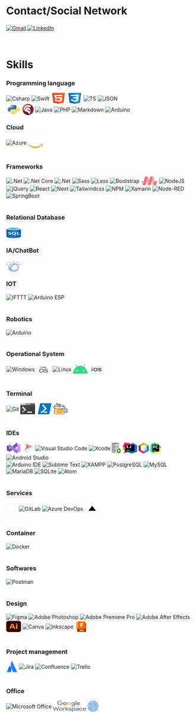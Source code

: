 # Contact/Social Network
<div style="display: inline_block;">
    <a href="mailto:rafaelchaveslv@gmail.com">
        <img align="center" alt="Gmail" title="Gmail • rafaelchaveslv@gmail.com" height="30" width="40" src="https://www.logo.wine/a/logo/Gmail/Gmail-Logo.wine.svg">
    </a>
    <a href="https://www.linkedin.com/in/rafael-chaves-ds/">
        <img align="center" alt="LinkedIn" title="LinkedIn • Rafael Chaves" height="30" width="40" src="https://cdn.jsdelivr.net/gh/devicons/devicon/icons/linkedin/linkedin-original.svg">
    </a>
</div>
<br><br>


# Skills

### Programming language
<div style="display: inline_block;">
    <img align="center" alt="Csharp" title="C#" height="31" width="40" src="https://cdn.jsdelivr.net/gh/devicons/devicon/icons/csharp/csharp-original.svg">
    <img align="center" alt="Swift" title="Swift" height="30" width="40" src="https://cdn.jsdelivr.net/gh/devicons/devicon/icons/swift/swift-original.svg">
    <img align="center" alt="HTML" title="Html" height="30" width="40" src="https://raw.githubusercontent.com/devicons/devicon/master/icons/html5/html5-original.svg">
    <img align="center" alt="CSS" title="Css" height="30" width="40" src="https://raw.githubusercontent.com/devicons/devicon/master/icons/css3/css3-original.svg">
    <img align="center" alt="TS" title="TypeScript" height="30" width="40" src="https://cdn.jsdelivr.net/gh/devicons/devicon/icons/typescript/typescript-plain.svg">
    <img align="center" alt="JSON" title="Json" height="30" width="30" src="https://cdn.worldvectorlogo.com/logos/json.svg">
    <br>
    <img align="center" alt="Python" title="Python" height="30" width="40" src="https://raw.githubusercontent.com/devicons/devicon/master/icons/python/python-original.svg">
    <img align="center" alt="Delphi" title="Delphi 11" height="30" width="30" src="icons/Delphi.svg">
    <img align="center" alt="Java" title="" height="30" width="40" src="https://cdn.jsdelivr.net/gh/devicons/devicon/icons/java/java-original.svg">
    <img align="center" alt="PHP" title="PHP" height="40" width="45" src="https://cdn.jsdelivr.net/gh/devicons/devicon/icons/php/php-plain.svg">
    <img align="center" alt="Markdown" title="Markdown" height="30" width="40" src="https://cdn.worldvectorlogo.com/logos/markdown.svg">
    <img align="center" alt="Arduino" title="Arduino" height="30" width="40" src="https://cdn.jsdelivr.net/gh/devicons/devicon/icons/arduino/arduino-original.svg">

### Cloud
<div>
    <img align="center" alt="Azure" title="Azure" height="30" width="40" src="https://cdn.jsdelivr.net/gh/devicons/devicon/icons/azure/azure-original.svg">
    <img align="center" alt="AWS" title="Amazon Web Services" height="30" width="40" src="icons/AWS.svg">
</div><br>

### Frameworks
<div style="display: inline_block;">
    <img align="center" alt=".Net" title="ASP.NET" height="30" width="40" src="https://cdn.jsdelivr.net/gh/devicons/devicon/icons/dot-net/dot-net-plain.svg">
    <img align="center" alt=".Net Core" title=".Net Core" height="30" width="40" src="https://cdn.jsdelivr.net/gh/devicons/devicon/icons/dotnetcore/dotnetcore-original.svg">
    <img align="center" alt=".Net" title=".Net" height="30" width="40" src="https://raw.githubusercontent.com/MahmudX/awesome-maui/main/dotnet_bot.svg">
    <img align="center" alt="Sass" title="Sass" height="30" width="40" src="https://cdn.jsdelivr.net/gh/devicons/devicon/icons/sass/sass-original.svg">
    <img align="center" alt="Less" title="Less" height="30" width="40" src="https://cdn.jsdelivr.net/gh/devicons/devicon/icons/less/less-plain-wordmark.svg">
    <img align="center" alt="Bootstrap" title="Bootstrap" height="30" width="40" src="https://cdn.jsdelivr.net/gh/devicons/devicon/icons/bootstrap/bootstrap-original.svg">
    <img align="center" alt="Materialize" title="Materialize" height="23" width="45" src="icons/Materialize.svg">
    <img align="center" alt="NodeJS" title="NodeJS" height="30" width="40" src="https://cdn.jsdelivr.net/gh/devicons/devicon/icons/nodejs/nodejs-original-wordmark.svg">
    <br>
    <img align="center" alt="jQuery" title="jQuery" height="30" width="40" src="https://cdn.jsdelivr.net/gh/devicons/devicon/icons/jquery/jquery-original.svg">
    <img align="center" alt="React" title="React" height="30" width="40" src="https://cdn.jsdelivr.net/gh/devicons/devicon/icons/react/react-original.svg">
    <img align="center" alt="Next" title="Next.js" height="30" width="40" src="https://cdn.jsdelivr.net/gh/devicons/devicon/icons/nextjs/nextjs-original.svg">
    <img align="center" alt="Tailwindcss" title="Tailwind CSS" height="30" width="40" src="https://cdn.jsdelivr.net/gh/devicons/devicon/icons/tailwindcss/tailwindcss-plain.svg">
    <img align="center" alt="NPM" title="Npm" height="30" width="40" src="https://cdn.jsdelivr.net/gh/devicons/devicon/icons/npm/npm-original-wordmark.svg">
    <img align="center" alt="Xamarin" title="Xamarin" height="30" width="40" src="https://cdn.jsdelivr.net/gh/devicons/devicon/icons/xamarin/xamarin-original.svg">
    <img align="center" alt="Node-RED" title="Node Red" height="25" width="40" src="https://cdn.worldvectorlogo.com/logos/node-red-2.svg">
    <img align="center" alt="SpringBoot" title="Spring Boot" height="25" width="40" src="https://cdn.jsdelivr.net/gh/devicons/devicon/icons/spring/spring-original.svg">
<div><br>

### Relational Database
<div style="display: inline-block;">
    <img align="center" alt="SQL" title="SQL" height="30" width="40" src="icons/SQL.svg">
</div><br>
    
### IA/ChatBot
<div style="display: inline-block;">
    <img align="center" alt="IBM Watson Assistant" title="Watson Assistant" height="30" width="40" src="icons/IbmWatson.svg">
</div><br>

### IOT
<div style="display: inline_block;">
    <img align="center" alt="IFTTT" title="IFTTT" height="30" width="40" src="https://cdn.jsdelivr.net/gh/devicons/devicon/icons/ifttt/ifttt-original.svg">
    <img align="center" alt="Arduino ESP" title="Arduino ESP" height="30" width="40" src="https://cdn.worldvectorlogo.com/logos/espressif-systems.svg">
</div><br>

### Robotics
<div style="display: inline_block;">
    <img align="center" alt="Arduino" title="Arduino" height="30" width="40" src="https://cdn.jsdelivr.net/gh/devicons/devicon/icons/arduino/arduino-original.svg">
</div><br>

### Operational System
<div>
    <img align="center" alt="Windows" title="Windows" height="30" width="30" src="https://cdn.jsdelivr.net/gh/devicons/devicon/icons/windows8/windows8-original.svg">
    <img align="center" alt="Apple" title="MacOS" height="30" width="40" src="icons/macOS.svg">
    <img align="center" alt="Linux" title="Linux" height="30" width="40" src="https://cdn.jsdelivr.net/gh/devicons/devicon/icons/linux/linux-original.svg">
    <img align="center" alt="Android" title="Android" height="30" width="40" src="icons/Android.svg">
    <img align="center" alt="Apple" title="IOS" height="30" width="40" src="icons/ISO.svg">
</div><br>

### Terminal
<div style="display: inline_block;">
    <img align="center" alt="Git" height="30" title="Git" width="40" src="https://cdn.jsdelivr.net/gh/devicons/devicon/icons/git/git-original.svg">
    <img align="center" alt="Windows Terminal" title="Windows Terminal" height="30" width="40" src="icons/WindowsTerminal.svg">
    <img align="center" alt="PowerShell" title="PowerShell" height="30" width="40" src="icons/PowerShell.svg">
    <img align="center" alt="Mac" title="Homebrew" height="30" width="40" src="icons/homebrew.svg">
</div><br>

### IDEs
<div style="display: inline_block;">
    <img align="center" alt="Visual Studio" title="Visual Studio" height="30" width="40" src="icons/VS.svg">
    <img align="center" alt="Microsoft SQL Server" title="SQL Server" height="30" width="30" src="icons/SqlServe.svg">
    <img align="center" alt="Visual Studio Code" title="Visual Studio Code" height="30" width="40" src="https://cdn.jsdelivr.net/gh/devicons/devicon/icons/vscode/vscode-original.svg">
    <img align="center" alt="Xcode" title="Xcode" title="Xcode" height="30" width="30" src="https://cdn.jsdelivr.net/gh/devicons/devicon/icons/xcode/xcode-original.svg">
    <img align="center" alt="Oracle SQL Developer" title="SQL Developer" height="30" width="25" src="icons/sql-dev.svg">
    <img align="center" alt="IntelliJ IDEA" title="IntelliJ" height="30" width="40" src="icons/idea.svg">
    <img align="center" alt="NetBeans IDE" title="NetBeans" height="30" width="27" src="icons/NeatBeansIde.svg">
    <img align="center" alt="PyCharm" title="PyCharm" height="30" width="30" src="icons/PyCharm.svg">
    <img align="center" alt="Android Studio" title="Android Studio" height="30" width="40" src="https://cdn.jsdelivr.net/gh/devicons/devicon/icons/androidstudio/androidstudio-original.svg">
    <br>
    <img align="center" alt="Arduino IDE" title="Arduino IDE" height="30" width="40" src="https://cdn.jsdelivr.net/gh/devicons/devicon/icons/arduino/arduino-original.svg">
    <img align="center" alt="Sublime Text" title="Sublime" height="30" width="40" src="https://cdn.worldvectorlogo.com/logos/sublime-text.svg">
    <img align="center" alt="XAMPP" title="XAMPP" height="30" width="40" src="https://cdn.worldvectorlogo.com/logos/xampp.svg">
    <img align="center" alt="PostgreSQL" title="PostgreSQL" height="30" width="40" src="https://cdn.jsdelivr.net/gh/devicons/devicon/icons/postgresql/postgresql-original.svg">
    <img align="center" alt="MySQL" title="MySQL" height="30" width="40" src="https://cdn.jsdelivr.net/gh/devicons/devicon/icons/mysql/mysql-original.svg">
    <img align="center" alt="MariaDB" title="MariaDB" height="30" width="40" src="https://cdn.worldvectorlogo.com/logos/mariadb.svg">
    <img align="center" alt="SQLite" title="SQLite" height="30" width="40" src="https://cdn.jsdelivr.net/gh/devicons/devicon/icons/sqlite/sqlite-original.svg">
    <img align="center" alt="Atom" title="Atom" height="30" width="40" src="https://cdn.jsdelivr.net/gh/devicons/devicon/icons/atom/atom-original.svg">
</div><br>

### Services
<div style="display: inline_block;">
    <img align="center" alt="Github" title="Github" height="30" width="30" src="icons/GitHub.svg">
    <img align="center" alt="GitLab" title="GitLab" height="30" width="40" src="https://cdn.jsdelivr.net/gh/devicons/devicon/icons/gitlab/gitlab-original.svg">
    <img align="center" alt="Azure DevOps" title="Azure DevOps" height="30" width="40" src="https://zeevector.com/wp-content/uploads/Azure-Devops-Logo@zeevector.com_.svg">
    <img align="center" alt="Vercel" title="Vercel" height="31" width="40" src="icons/Vercel.svg">
</div><br>

### Container
<div>
    <img align="center" alt="Docker" title="Docker" height="31" width="40" src="https://cdn.jsdelivr.net/gh/devicons/devicon/icons/docker/docker-plain.svg">
</div><br>

### Softwares
<div style="display: inline_block;">
    <img align="center" alt="Postman" title="Postman" height="30" width="40" src="https://www.svgrepo.com/download/354202/postman-icon.svg">
</div> <br>

### Design
<div style="display: inline_block;">
    <img align="center" alt="Figma" title="Figma" height="30" width="40" src="https://cdn.jsdelivr.net/gh/devicons/devicon/icons/figma/figma-original.svg">
    <img align="center" alt="Adobe Photoshop" title="Adobe Photoshop" height="30" width="40" src="https://cdn.worldvectorlogo.com/logos/adobe-photoshop-2.svg">
    <img align="center" alt="Adobe Premiere Pro" title="Adobe Premiere Pro" height="30" width="40" src="https://cdn.worldvectorlogo.com/logos/premiere-pro-cc.svg">
    <img align="center" alt="Adobe After Effects" title="Adobe After Effects" height="30" width="40" src="https://cdn.worldvectorlogo.com/logos/after-effects-1.svg">
    <img align="center" alt="Adobe " title="Adobe Illustrator" height="30" width="40" src="icons/Illustrator.svg">
    <img align="center" alt="Canva" title="Canva" height="30" width="40" src="https://cdn.jsdelivr.net/gh/devicons/devicon/icons/canva/canva-original.svg">
    <img align="center" alt="Inkscape" title="Inkscape" height="30" width="40" src="https://cdn.jsdelivr.net/gh/devicons/devicon/icons/inkscape/inkscape-original.svg">
    <img align="center" alt="Fusion 360" title="Fusion 360" height="35" width="35" src="icons/Fusion360.svg">
</div><br>

### Project management
<div style="display: inline_block;">
    <img align="center" alt="Atlassian" title="Atlassian" height="30" width="30" src="icons/Atlassian.svg">
    <img align="center" alt="Jira" title="Jira" height="30" width="40" src="https://cdn.jsdelivr.net/gh/devicons/devicon/icons/jira/jira-original.svg">
    <img align="center" alt="Confluence" title="Confluence" height="30" width="40" src="https://cdn.jsdelivr.net/gh/devicons/devicon/icons/confluence/confluence-original.svg">
    <img align="center" alt="Trello" title="Trello" height="30" width="40" src="https://cdn.jsdelivr.net/gh/devicons/devicon/icons/trello/trello-plain.svg">
</div><br>

### Office
<div style="display: inline_block;">
    <img align="center" alt="Microsoft Office" title="Microsoft Office" height="30" width="40" src="https://cdn.worldvectorlogo.com/logos/Microsoft-365.svg">
    <img align="center" alt="Google Workspace" title="Google Workspace" height="30" width="90" src="icons/Workspace.svg">
    <img align="center" alt="Prezi" title="Prezi" height="30" width="30" src="icons/Prezi.svg">
</div>